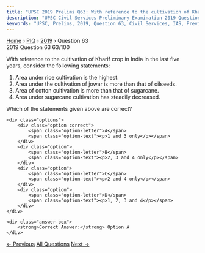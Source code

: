 ```yaml
---
title: "UPSC 2019 Prelims Q63: With reference to the cultivation of Kharif crop in India in..."
description: "UPSC Civil Services Preliminary Examination 2019 Question 63 with options and answer"
keywords: "UPSC, Prelims, 2019, Question 63, Civil Services, IAS, Previous Year Questions"
---
```


<nav class="breadcrumb">
    <a href="../../">Home</a>
    <span>›</span>
    <a href="../">PIQ</a>
    <span>›</span>
    <a href="./">2019</a>
    <span>›</span>
    <span>Question 63</span>
</nav>

<div class="question-header">
    <div class="question-meta">
        <span class="year-badge">2019</span>
        <span class="question-number">Question 63</span>
        <span class="progress">63/100</span>
    </div>
    <div class="progress-bar">
        <div class="progress-fill" style="width: 63.0%"></div>
    </div>
</div>

<div class="question-content">
    <div class="question-text">
        <p>With reference to the cultivation of Kharif crop in India in the last five<br />
years, consider the following statements:</p>
<ol>
<li>Area under rice cultivation is the highest.</li>
<li>Area under the cultivation of jowar is more than that of oilseeds.</li>
<li>Area of cotton cultivation is more than that of sugarcane.</li>
<li>Area under sugarcane cultivation has steadily decreased.</li>
</ol>
<p>Which of the statements given above are correct?</p>
    </div>
    
    <div class="options">
        <div class="option correct">
            <span class="option-letter">A</span>
            <span class="option-text"><p>1 and 3 only</p></span>
        </div>
        <div class="option">
            <span class="option-letter">B</span>
            <span class="option-text"><p>2, 3 and 4 only</p></span>
        </div>
        <div class="option">
            <span class="option-letter">C</span>
            <span class="option-text"><p>2 and 4 only</p></span>
        </div>
        <div class="option">
            <span class="option-letter">D</span>
            <span class="option-text"><p>1, 2, 3 and 4</p></span>
        </div>
    </div>

    <div class="answer-box">
        <strong>Correct Answer:</strong> Option A
    </div>
</div>

<div class="question-nav">
    <a href="../q062-consider-the-following-statements-1-purchasing-pow/" class="nav-btn prev">← Previous</a>
    <a href="../" class="nav-btn center">All Questions</a>
    <a href="../q064-among-the-agricultural-commodities-imported-by-ind/" class="nav-btn next">Next →</a>
</div>
